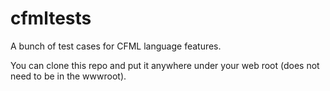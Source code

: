 # cfmltests

A bunch of test cases for CFML language features.

You can clone this repo and put it anywhere under your web root (does not need to be in the wwwroot).

